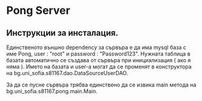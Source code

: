 # Pong Server

## Инструкции за инсталация.
Единственото външно dependency за сървъра е да има mysql база с име Pong, user : "root" и password : "Password123". Нужната таблица в базата автоматично се създава от сървъра при инициализация  ( ако я няма ).
Името на базата и user-а могат да се променят в конструктора на bg.uni_sofia.s81167.dao.DataSourceUserDAO.

За да се пусне сървъра трябва единствено да се извика main метода на bg.uni_sofia.s81167.pong.main.Main.
